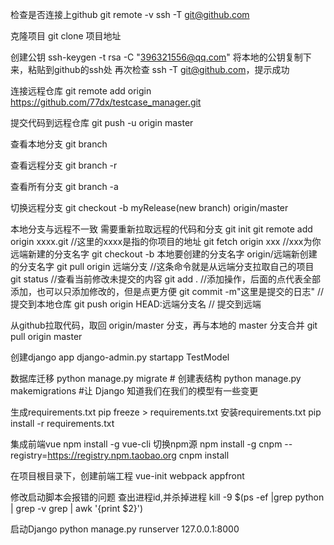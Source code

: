 检查是否连接上github
git remote -v
ssh -T git@github.com

克隆项目
git clone 项目地址

创建公钥
ssh-keygen -t rsa -C "396321556@qq.com"
将本地的公钥复制下来，粘贴到github的ssh处
再次检查 ssh -T git@github.com，提示成功

连接远程仓库
git remote add origin https://github.com/77dx/testcase_manager.git

提交代码到远程仓库
git push -u origin master

查看本地分支
git branch

查看远程分支
git branch -r

查看所有分支
git branch -a

切换远程分支
git checkout -b myRelease(new branch) origin/master

本地分支与远程不一致
需要重新拉取远程的代码和分支
git init
git remote add origin xxxx.git  //这里的xxxx是指的你项目的地址
git fetch origin xxx   //xxx为你远端新建的分支名字
git checkout -b 本地要创建的分支名字 origin/远端新创建的分支名字
git pull origin 远端分支    //这条命令就是从远端分支拉取自己的项目
git status   //查看当前修改未提交的内容
git add .     //添加操作，后面的点代表全部添加，也可以只添加修改的，但是点更方便
git commit -m"这里是提交的日志"      //提交到本地仓库
git push origin HEAD:远端分支名       // 提交到远端

从github拉取代码，取回 origin/master 分支，再与本地的 master 分支合并
git pull origin master


创建django app
django-admin.py startapp TestModel

数据库迁移
python manage.py migrate    # 创建表结构
python manage.py makemigrations    #让 Django 知道我们在我们的模型有一些变更

生成requirements.txt
pip freeze > requirements.txt
安装requirements.txt
pip install -r requirements.txt

集成前端vue
npm install -g vue-cli
切换npm源
npm install -g cnpm --registry=https://registry.npm.taobao.org
cnpm install

在项目根目录下，创建前端工程
vue-init webpack appfront

修改启动脚本会报错的问题
查出进程id,并杀掉进程
kill -9 $(ps -ef |grep python | grep -v grep | awk '{print $2}')

启动Django
python manage.py runserver 127.0.0.1:8000
